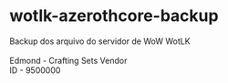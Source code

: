 # wotlk-azerothcore-backup
Backup dos arquivo do servidor de WoW WotLK
<br><br>
Edmond - Crafting Sets Vendor<br>
ID - 9500000

